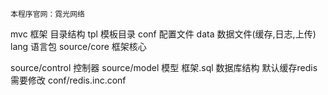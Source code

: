 
	


	本程序官网：霓光网络
mvc 框架
目录结构
tpl 模板目录
conf 配置文件
data 数据文件(缓存,日志,上传)
lang 语言包
source/core 框架核心

source/control 控制器
source/model 模型
框架.sql  数据库结构
默认缓存redis 
需要修改 conf/redis.inc.conf


